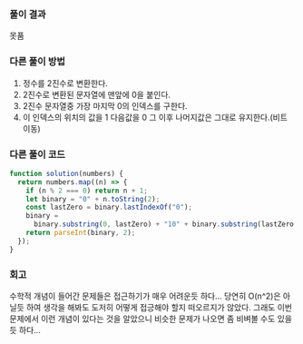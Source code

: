 ### 풀이 결과

못품

### 다른 풀이 방법

1. 정수를 2진수로 변환한다.
2. 2진수로 변환된 문자열에 맨앞에 0을 붙인다.
3. 2진수 문자열중 가장 마지막 0의 인덱스를 구한다.
4. 이 인덱스의 위치의 값을 1 다음값을 0 그 이후 나머지값은 그대로 유지한다.(비트 이동)

### 다른 풀이 코드

```javascript
function solution(numbers) {
  return numbers.map((n) => {
    if (n % 2 === 0) return n + 1;
    let binary = "0" + n.toString(2);
    const lastZero = binary.lastIndexOf("0");
    binary =
      binary.substring(0, lastZero) + "10" + binary.substring(lastZero + 2);
    return parseInt(binary, 2);
  });
}
```

### 회고

수학적 개념이 들어간 문제들은 접근하기가 매우 어려운듯 하다...
당연히 O(n^2)은 아닐듯 하여 생각을 해봐도 도저히 어떻게 접긍해야 할지 떠오르지가 않았다.
그래도 이번 문제에서 이런 개념이 있다는 것을 알았으니 비슷한 문제가 나오면 좀 비벼볼 수도 있을듯 하다...
